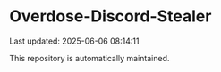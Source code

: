 # Overdose-Discord-Stealer

Last updated: 2025-06-06 08:14:11

This repository is automatically maintained.
